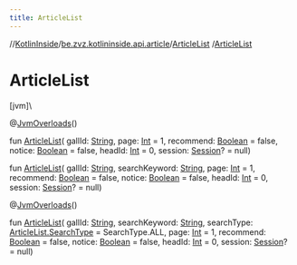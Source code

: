 ```yaml
---
title: ArticleList
---
```

//[KotlinInside](../../../index.html)/[be.zvz.kotlininside.api.article](../index.html)/[ArticleList](index.html)
/[ArticleList](-article-list.html)

# ArticleList

[jvm]\

@[JvmOverloads](https://kotlinlang.org/api/latest/jvm/stdlib/kotlin.jvm/-jvm-overloads/index.html)()

fun [ArticleList](-article-list.html)(
gallId: [String](https://kotlinlang.org/api/latest/jvm/stdlib/kotlin/-string/index.html),
page: [Int](https://kotlinlang.org/api/latest/jvm/stdlib/kotlin/-int/index.html) = 1,
recommend: [Boolean](https://kotlinlang.org/api/latest/jvm/stdlib/kotlin/-boolean/index.html) = false,
notice: [Boolean](https://kotlinlang.org/api/latest/jvm/stdlib/kotlin/-boolean/index.html) = false,
headId: [Int](https://kotlinlang.org/api/latest/jvm/stdlib/kotlin/-int/index.html) = 0,
session: [Session](../../be.zvz.kotlininside.session/-session/index.html)? = null)

fun [ArticleList](-article-list.html)(
gallId: [String](https://kotlinlang.org/api/latest/jvm/stdlib/kotlin/-string/index.html),
searchKeyword: [String](https://kotlinlang.org/api/latest/jvm/stdlib/kotlin/-string/index.html),
page: [Int](https://kotlinlang.org/api/latest/jvm/stdlib/kotlin/-int/index.html) = 1,
recommend: [Boolean](https://kotlinlang.org/api/latest/jvm/stdlib/kotlin/-boolean/index.html) = false,
notice: [Boolean](https://kotlinlang.org/api/latest/jvm/stdlib/kotlin/-boolean/index.html) = false,
headId: [Int](https://kotlinlang.org/api/latest/jvm/stdlib/kotlin/-int/index.html) = 0,
session: [Session](../../be.zvz.kotlininside.session/-session/index.html)? = null)

@[JvmOverloads](https://kotlinlang.org/api/latest/jvm/stdlib/kotlin.jvm/-jvm-overloads/index.html)()

fun [ArticleList](-article-list.html)(
gallId: [String](https://kotlinlang.org/api/latest/jvm/stdlib/kotlin/-string/index.html),
searchKeyword: [String](https://kotlinlang.org/api/latest/jvm/stdlib/kotlin/-string/index.html),
searchType: [ArticleList.SearchType](-search-type/index.html) = SearchType.ALL,
page: [Int](https://kotlinlang.org/api/latest/jvm/stdlib/kotlin/-int/index.html) = 1,
recommend: [Boolean](https://kotlinlang.org/api/latest/jvm/stdlib/kotlin/-boolean/index.html) = false,
notice: [Boolean](https://kotlinlang.org/api/latest/jvm/stdlib/kotlin/-boolean/index.html) = false,
headId: [Int](https://kotlinlang.org/api/latest/jvm/stdlib/kotlin/-int/index.html) = 0,
session: [Session](../../be.zvz.kotlininside.session/-session/index.html)? = null)




